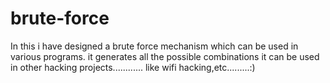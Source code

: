 # brute-force
In this i have designed a brute force mechanism which can be used in various programs.
it generates all the possible combinations
it can be used in other hacking projects............
like wifi hacking,etc.........:)
